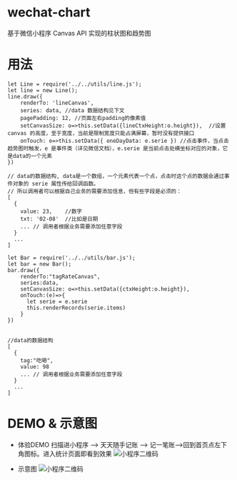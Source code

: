 # wechat-chart
基于微信小程序 Canvas API 实现的柱状图和趋势图
# 用法

```
let Line = require('../../utils/line.js');
let line = new Line();
line.draw({
    renderTo: 'lineCanvas',
    series: data, //data 数据结构见下文
    pagePadding: 12, //页面左右padding的像素值
    setCanvasSize: o=>this.setData({lineCtxHeight:o.height}),  //设置 canvas 的高度，至于宽度，当前是限制宽度只能占满屏幕，暂时没有提供接口
    onTouch: e=>this.setData({ oneDayData: e.serie }) //点击事件，当点击趋势图时触发，e 是事件类（详见微信文档），e.serie 是当前点击处横坐标对应的对象，它是data的一个元素
})

// data的数据结构, data是一个数组，一个元素代表一个点，点击时这个点的数据会通过事件对象的 serie 属性传给回调函数。
// 所以调用者可以根据自己业务的需要添加信息，但有些字段是必须的：
[ 
  {
    value: 23,    //数字
    txt: '02-08'  //比如是日期
    ... // 调用者根据业务需要添加任意字段
  }
  ... 
]
```

```
let Bar = require('../../utils/bar.js');
let bar = new Bar();
bar.draw({
    renderTo:"tagRateCanvas",
    series:data,
    setCanvasSize: o=>this.setData({ctxHeight:o.height}),
    onTouch:(e)=>{
      let serie = e.serie
      this.renderRecords(serie.items)
    }
})


//data的数据结构
[
  {
    tag:"吃喝",
    value: 98
    ... // 调用者根据业务需要添加任意字段
  }
  ...
]

```

# DEMO & 示意图
- 体验DEMO
扫描进小程序 --> 天天随手记账 --> 记一笔账-->回到首页点左下角图标。进入统计页面即看到效果
![小程序二维码](https://github.com/kenshinlin/wechat-chart/blob/master/ssj_qr.png)

- 示意图
![小程序二维码](https://github.com/kenshinlin/wechat-chart/blob/master/linebar.png)
